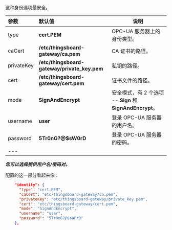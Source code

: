 这种身份选项最安全。

| **参数** | **默认值** | **说明** |
|:-|:-|-|
| type | **cert.PEM** | OPC-UA 服务器上的身份类型。 |
| caCert | **/etc/thingsboard-gateway/ca.pem** | CA 证书的路径。 |
| privateKey | **/etc/thingsboard-gateway/private_key.pem** | 私钥的路径。 |
| cert | **/etc/thingsboard-gateway/cert.pem** | 证书文件的路径。 |
| mode | **SignAndEncrypt** | 安全模式，有 2 个选项 -- **Sign** 和 **SignAndEncrypt**。 |
| username | **user** | 登录 OPC-UA 服务器的用户名。 |
| password | **5Tr0nG?@$sW0rD** | 登录 OPC-UA 服务器的密码。 |
|---

***您可以选择提供用户名/密码对。***

配置的这一部分看起来像：

```json
    "identity": {
      "type": "cert.PEM",
      "caCert": "etc/thingsboard-gateway/ca.pem",
      "privateKey": "etc/thingsboard-gateway/private_key.pem", 
      "cert": "etc/thingsboard-gateway/cert.pem",
      "mode": "SignAndEncrypt",
      "username": "user",
      "password": "5Tr0nG?@$sW0rD"
    },
```
